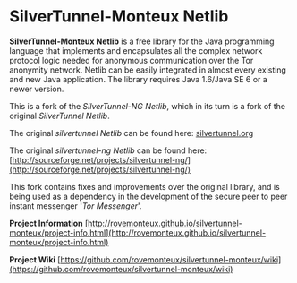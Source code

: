 **SilverTunnel-Monteux Netlib**
====================

**SilverTunnel-Monteux Netlib** is a free library for the Java programming language that implements and encapsulates all the complex network protocol logic needed for anonymous communication over the Tor anonymity network. Netlib can be easily integrated in almost every existing and new Java application. The library requires Java 1.6/Java SE 6 or a newer version.

This is a fork of the _SilverTunnel-NG Netlib_, which in its turn is a fork of the original _SilverTunnel Netlib_.

The original _silvertunnel Netlib_ can be found here: [silvertunnel.org](http://silvertunnel.org/)

The original _silvertunnel-ng Netlib_ can be found here: [http://sourceforge.net/projects/silvertunnel-ng/](http://sourceforge.net/projects/silvertunnel-ng/)

This fork contains fixes and improvements over the original library, and is being used as a dependency in the development of the secure peer to peer instant messenger '_Tor Messenger_'.

**Project Information**
[http://rovemonteux.github.io/silvertunnel-monteux/project-info.html](http://rovemonteux.github.io/silvertunnel-monteux/project-info.html)

**Project Wiki**
[https://github.com/rovemonteux/silvertunnel-monteux/wiki](https://github.com/rovemonteux/silvertunnel-monteux/wiki)
